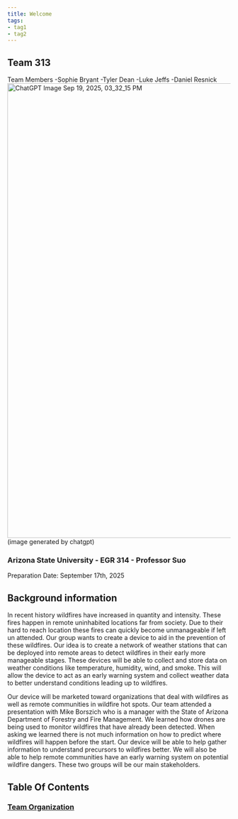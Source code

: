 ```yaml
---
title: Welcome
tags:
- tag1
- tag2
---
```


## Team 313

Team Members
-Sophie Bryant
-Tyler Dean
-Luke Jeffs
-Daniel Resnick
<img width="1536" height="1024" alt="ChatGPT Image Sep 19, 2025, 03_32_15 PM" src="https://github.com/user-attachments/assets/15d6f70f-f712-4142-be81-1886602fb268" />
(image generated by chatgpt)

### Arizona State University - EGR 314 - Professor Suo  
Preparation Date: September 17th, 2025

## Background information
In recent history wildfires have increased in quantity and intensity. These fires happen in remote uninhabited locations far from society. Due to their hard to reach location these fires can quickly become unmanageable if left un attended. Our group wants to create a device to aid in the prevention of these wildfires. Our idea is to create a network of weather stations that can be deployed into remote areas to detect wildfires in their early more manageable stages. These devices will be able to collect and store data on weather conditions like temperature, humidity, wind, and smoke. This will allow the device to act as an early warning system and collect weather data to better understand conditions leading up to wildfires.

Our device will be marketed toward organizations that deal with wildfires as well as remote communities in wildfire hot spots. Our team attended a presentation with Mike Borszich who is a manager with the State of Arizona Department of Forestry and Fire Management. We learned how drones are being used to monitor wildfires that have already been detected. When asking we learned there is not much information on how to predict where wildfires will happen before the start. Our device will be able to help gather information to understand precursors to wildfires better. We will also be able to help remote communities have an early warning system on potential wildfire dangers. These two groups will be our main stakeholders.


## Table Of Contents
### [Team Organization](second-page.md) 
